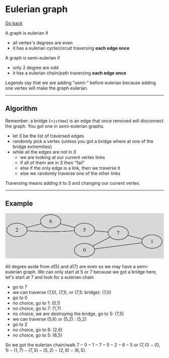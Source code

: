 # Eulerian graph

[Go back](..#sorting-and-search)

A graph is eulerian if

* all vertex's degrees are even
* it has a eulerian cycle/circuit traversing **each edge once**

A graph is semi-eulerian if

* only 2 degree are odd
* it has a eulerian chain/path traversing **each edge once**

Legends say that we are adding "semi-" before eulerian because
adding one vertex will make the graph eulerian.

<hr class="sl">

## Algorithm

Remember: a bridge (=`isthme`) is an edge that once removed
will disconnect the graph. You got one in semi-eulerian
graphs.

* let $S$ be the list of traversed edges
* randomly pick a vertex (unless you got a bridge where at one
  of the bridge extremities)
* while all the edges are not in $S$
  * we are looking at our current vertex links
  * if all of them are in $S$ then "fail"
  * else if the only edge is a link, then we traverse it
  * else we randomly traverse one of the other links

Traversing means adding it to $S$ and changing our
current vertex.

<hr class="sr">

## Example

![](images/euler.svg)

All degree aside from $d(5)$ and $d(7)$
are even so we may have a semi-eulerian graph. 
We can only start at 5 or 7 because we got a bridge here,
let's start at 7 and look for a eulerian chain

* go to 7
* we can traverse (7,0), (7,1), or (7,5: bridge): (7,0)
* go to 0
* no choice, go to 1: (0,1)
* no choice, go to 7: (1,7)
* no choice, we are destroying the bridge, go to 5: (7,5)
* we can traverse (5,6) or (5,2) : (5,2)
* go to 2
* no choice, go to 6: (2,6)
* no choice, go to 5: (6,5)

So we got the eulerian chain/walk $7-0-1-7-5-2-6-5$
or $(7,0)-(0,1)-(1,7)-(7,5)-(5,2)-(2,6)-(6,5)$.